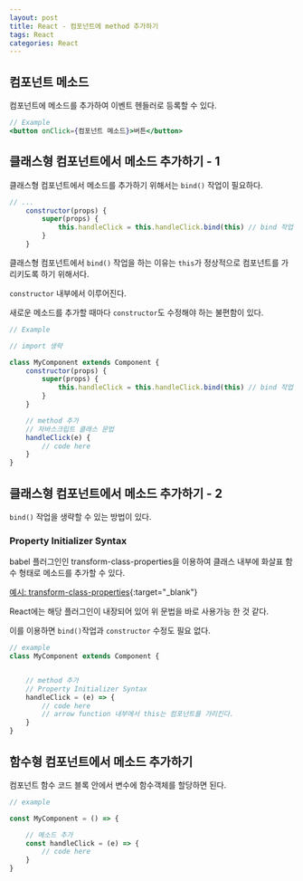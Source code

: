 ```yaml
---
layout: post 
title: React - 컴포넌트에 method 추가하기
tags: React
categories: React
---
```


## 컴포넌트 메소드

컴포넌트에 메소드를 추가하여 이벤트 헨들러로 등록할 수 있다.

```jsx
// Example
<button onClick={컴포넌트 메소드}>버튼</button>
```

## 클래스형 컴포넌트에서 메소드 추가하기 - 1

클래스형 컴포넌트에서 메소드를 추가하기 위해서는 `bind()` 작업이 필요하다.

```jsx
// ...
    constructor(props) {
        super(props) {
            this.handleClick = this.handleClick.bind(this) // bind 작업
        }
    }
``` 

클래스형 컴포넌트에서 `bind()` 작업을 하는 이유는 `this`가 정상적으로 컴포넌트를 가리키도록 하기 위해서다.

`constructor` 내부에서 이루어진다.

새로운 메소드를 추가할 때마다 `constructor`도 수정해야 하는 불편함이 있다.

```jsx
// Example

// import 생략

class MyComponent extends Component {
    constructor(props) {
        super(props) {
            this.handleClick = this.handleClick.bind(this) // bind 작업
        }
    }

    // method 추가
    // 자바스크립트 클래스 문법
    handleClick(e) {
        // code here
    }    
} 

```

## 클래스형 컴포넌트에서 메소드 추가하기 - 2

`bind()` 작업을 생략할 수 있는 방법이 있다.

### Property Initializer Syntax

babel 플러그인인 transform-class-properties을 이용하여 클래스 내부에 화살표 함수 형태로 메소드를 추가할 수 있다.

[예시: transform-class-properties](https://www.npmjs.com/package/babel-plugin-transform-class-properties#example){:target="_blank"}

React에는 해당 플러그인이 내장되어 있어 위 문법을 바로 사용가능 한 것 같다.

이를 이용하면 `bind()`작업과 `constructor` 수정도 필요 없다.

```jsx
// example
class MyComponent extends Component {


    // method 추가
    // Property Initializer Syntax
    handleClick = (e) => {
        // code here
        // arrow function 내부에서 this는 컴포넌트를 가리킨다.
    }
} 
```

## 함수형 컴포넌트에서 메소드 추가하기

컴포넌트 함수 코드 블록 안에서 변수에 함수객체를 할당하면 된다.

```jsx
// example

const MyComponent = () => {

    // 메소드 추가
    const handleClick = (e) => {
        // code here
    }
}
```

